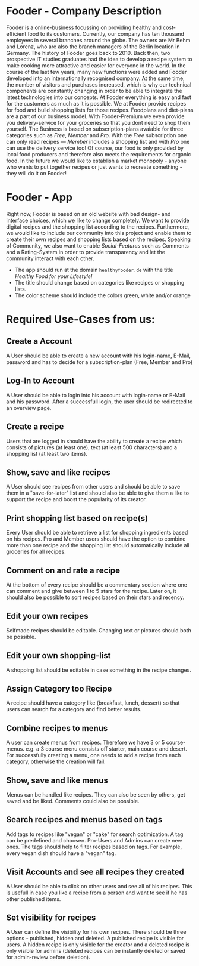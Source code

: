 # Fooder - Company Description

Fooder is a online-business focussing on providing healthy and cost-efficient food to its customers. Currently, our company has ten thousand employees in several branches around the globe. The owners are Mr Behm and Lorenz, who are also the branch managers of the Berlin location in Germany. 
The history of Fooder goes back to 2010. Back then, two prospective IT studies graduates had the idea to develop a recipe system to make cooking more attractive and easier for everyone in the world. In the course of the last few years, many new functions were added and Fooder developed into an internationally recognised company. At the same time, the number of visitors and purchases increased, which is why our technical components are constantly changing in order to be able to integrate the latest technologies into our concepts.
At Fooder everything is easy and fast for the customers as much as it is possible. 
We at Fooder provide recipes for food and build shopping lists for those recipes. 
Foodplans and diet-plans are a part of our business model. With Fooder-Premium we 
even provide you delivery-service for your groceries so that you dont need to shop them yourself. 
The Business is based on subscription-plans avaiable for three categories such as _Free_, _Member_ and _Pro_. 
With the _Free_ subscription one can only read recipes — _Member_ includes a shopping list and with _Pro_ one can use the delivery service too!
Of course, our food is only provided by local food producers and therefore also meets the requirements for organic food.
In the future we would like to establish a market monopoly - anyone who wants to put together recipes or just wants to recreate something - they will do it on Fooder! 

# Fooder - App
 
Right now, Fooder is based on an old website with bad design- and interface choices, which we like to change completely.
We want to provide digital recipes and the shopping list according to the recipes. 
Furthermore, we would like to include our community into this project and enable them to create their own recipes and shopping lists based on the recipes. 
Speaking of Community, we also want to enable _Social-Features_ such as Comments and a Rating-System in order to provide transparency and let the community interact with each other.

* The app should run at the domain `healthyfooder.de` with the title _*Healthy Food for your Lifestyle!*_
* The title should change based on categories like recipes or shopping lists.
* The color scheme should include the colors green, white and/or orange


# Required Use-Cases from us:

## Create a Account
A User should be able to create a new account with his login-name, E-Mail, password and has to decide for a subscription-plan (Free, Member and Pro) 
## Log-In to Account
A User should be able to login into his account with login-name or E-Mail and his password. After a successfull login, the user should be redirected to an overview page.
## Create a recipe
Users that are logged in should have the ability to create a recipe which consists of pictures (at least one), text (at least 500 characters) and a shopping list (at least two items).
## Show, save and like recipes
A User should see recipes from other users and should be able to save them in a "save-for-later" list and should also be able to give them a like to support the recipe and boost the popularity of its creator.
## Print shopping list based on recipe(s)
Every User should be able to retrieve a list for shopping ingredients based on his recipes. Pro and Member users should have the option to combine more than one recipe and the shopping list should automatically include all groceries for all recipes.
## Comment on and rate a recipe
At the bottom of every recipe should be a commentary section where one can comment and give between 1 to 5 stars for the recipe. Later on, it should also be possible to sort 
recipes based on their stars and recency.
## Edit your own recipes 
Selfmade recipes should be editable. Changing text or pictures should both be possible.
## Edit your own shopping-list
A shopping list should be editable in case something in the recipe changes. 
## Assign Category too Recipe
A recipe should have a category like (breakfast, lunch, dessert) so that users can search for a category and find better results.
## Combine recipes to menus
A user can create menus from recipes. Therefore we have 3 or 5 course-menus. e.g. a 3 course menu consists off starter, main course and desert. For successfully creating a menu, one needs to add a recipe from each category, otherwise the creation will fail.
## Show, save and like menus
Menus can be handled like recipes. They can also be seen by others, get saved and be liked. Comments could also be possible.
## Search recipes and menus based on tags 
Add tags to recipes like "vegan" or "cake" for search optimization. A tag can be predefined and choosen. Pro-Users and Admins can create new ones. 
The tags should help to filter recipes based on tags. For example, every vegan dish should have a "vegan" tag.
## Visit Accounts and see all recipes they created
A User should be able to click on other users and see all of his recipes. This is usefull in case you like a recipe from a person and want to see if he has other published items. 
## Set visibility for recipes
A User can define the visibility for his own recipes. There should be three options - published, hidden and deleted. A published recipe is visible for users. A hidden recipe is only visible for the creator and a deleted recipe is only visible for admins (deleted recipes can be instantly deleted or saved for admin-review before deletion).
